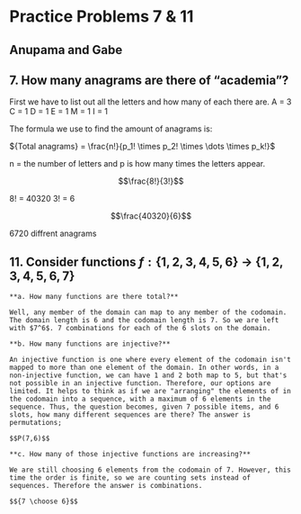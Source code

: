 # Practice Problems 7 & 11 
## Anupama and Gabe

## 7. How many anagrams are there of “academia”?

First we have to list out all the letters and how many of each there are.
A = 3
C = 1
D = 1
E = 1
M = 1
I = 1 

The formula we use to find the amount of anagrams is:

${Total anagrams} = \frac{n!}{p_1! \times p_2! \times \dots \times p_k!}$

n = the number of letters and p is how many times the letters appear.

$$\frac{8!}{3!}$$

8! = 40320
3! = 6

$$\frac{40320}{6}$$

6720 diffrent anagrams
 
## 11. Consider functions $f : \left\lbrace1,2,3,4,5,6\right\rbrace \;\longrightarrow\; \left\lbrace1,2,3,4,5,6,7\right\rbrace$

    **a. How many functions are there total?**

    Well, any member of the domain can map to any member of the codomain. The domain length is 6 and the codomain length is 7. So we are left with $7^6$. 7 combinations for each of the 6 slots on the domain.

    **b. How many functions are injective?**

    An injective function is one where every element of the codomain isn't mapped to more than one element of the domain. In other words, in a non-injective function, we can have 1 and 2 both map to 5, but that's not possible in an injective function. Therefore, our options are limited. It helps to think as if we are "arranging" the elements of in the codomain into a sequence, with a maximum of 6 elements in the sequence. Thus, the question becomes, given 7 possible items, and 6 slots, how many different sequences are there? The answer is permutations;

    $$P(7,6)$$

    **c. How many of those injective functions are increasing?**

    We are still choosing 6 elements from the codomain of 7. However, this time the order is finite, so we are counting sets instead of sequences. Therefore the answer is combinations.

    $${7 \choose 6}$$
